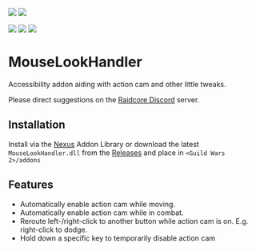 [![](https://discordapp.com/api/guilds/410828272679518241/widget.png?style=banner2)](https://discord.gg/Mvk7W7gjE4)
[![](https://raidcore.gg/Resources/Images/Patreon.png)](https://www.patreon.com/bePatron?u=46163080)

![](https://img.shields.io/github/license/RaidcoreGG/MouseLookHandler?style=for-the-badge&labelColor=%23131519&color=%230F79AA)
![](https://img.shields.io/github/v/release/RaidcoreGG/MouseLookHandler?style=for-the-badge&labelColor=%23131519&color=%230F79AA)
![](https://img.shields.io/github/downloads/RaidcoreGG/MouseLookHandler/total?style=for-the-badge&labelColor=%23131519&color=%230F79AA)

# MouseLookHandler
Accessibility addon aiding with action cam and other little tweaks.

Please direct suggestions on the [Raidcore Discord](https://discord.gg/raidcore) server.

## Installation
Install via the [Nexus](https://raidcore.gg/Nexus) Addon Library or download the latest `MouseLookHandler.dll` from the [Releases](https://github.com/RaidcoreGG/MouseLookHandler/releases) and place in `<Guild Wars 2>/addons`

## Features
- Automatically enable action cam while moving.
- Automatically enable action cam while in combat.
- Reroute left-/right-click to another button while action cam is on. E.g. right-click to dodge.
- Hold down a specific key to temporarily disable action cam
